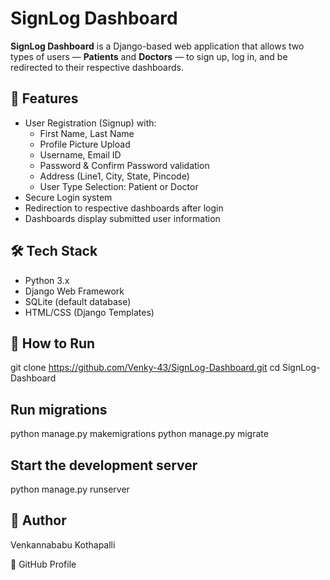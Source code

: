 # SignLog Dashboard

**SignLog Dashboard** is a Django-based web application that allows two types of users — **Patients** and **Doctors** — to sign up, log in, and be redirected to their respective dashboards.

## 🔑 Features

- User Registration (Signup) with:
  - First Name, Last Name
  - Profile Picture Upload
  - Username, Email ID
  - Password & Confirm Password validation
  - Address (Line1, City, State, Pincode)
  - User Type Selection: Patient or Doctor
- Secure Login system
- Redirection to respective dashboards after login
- Dashboards display submitted user information

## 🛠️ Tech Stack

- Python 3.x
- Django Web Framework
- SQLite (default database)
- HTML/CSS (Django Templates)

## 🚀 How to Run

 git clone https://github.com/Venky-43/SignLog-Dashboard.git
 cd SignLog-Dashboard
## Run migrations

python manage.py makemigrations
python manage.py migrate

## Start the development server

python manage.py runserver

## 👤 Author

Venkannababu Kothapalli

🔗 GitHub Profile

